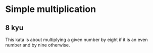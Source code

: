 # Simple multiplication
## 8 kyu

This kata is about multiplying a given number by eight if it is an even number and by nine otherwise.


